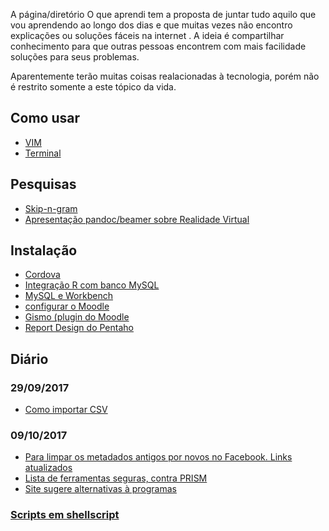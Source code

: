 A página/diretório O que aprendi tem a proposta de juntar tudo aquilo que vou aprendendo ao longo
dos dias e que muitas vezes não encontro explicações ou soluções fáceis na internet . A ideia é
compartilhar conhecimento para que outras pessoas encontrem com mais facilidade soluções para seus
problemas.

Aparentemente terão muitas coisas realacionadas à tecnologia, porém não é restrito somente a este
tópico da vida.

## Como usar ##

- [VIM](vim.md)
- [Terminal](linux.md)

## Pesquisas ##

- [Skip-n-gram](https://github.com/giuliana-marquesi/skip_n_gram/blob/master/readme.md)
- [Apresentação pandoc/beamer sobre Realidade Virtual](rv/index.md)

## Instalação ##

- [Cordova](https://github.com/ViniciusBaptista/appeso/wiki/Cordova)
- [Integração R com banco MySQL](integracaoRMySQL.md)
- [MySQL e Workbench](mySQLWorkbench.md)
- [configurar o Moodle](moodle.md)
- [Gismo (plugin do Moodle](gismo.md)
- [Report Design do Pentaho](report-design-pentaho.md)

## Diário ##
### 29/09/2017 ###
- [Como importar CSV](diario/290917/como-importar-csv.md)

### 09/10/2017 ###

- [Para limpar os metadados antigos por novos no Facebook. Links atualizados](https://developers.facebook.com/tools/debug)
- [Lista de ferramentas seguras, contra PRISM](https://prism-break.org/pt/)
- [Site sugere alternativas à programas](https://alternativeto.net/)

### [Scripts em shellscript](https://github.com/giuliana-marquesi/scripts) ###
